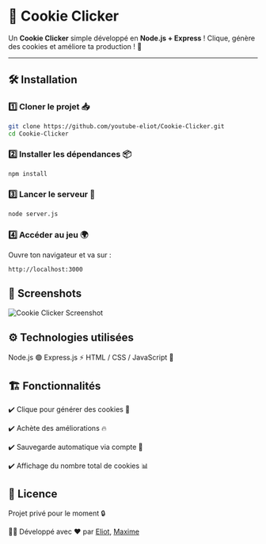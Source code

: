 # 🍪 Cookie Clicker

Un **Cookie Clicker** simple développé en **Node.js + Express** ! Clique, génère des cookies et améliore ta production ! 🚀  

---

## 🛠️ Installation  

### 1️⃣ Cloner le projet 📥  
```bash
git clone https://github.com/youtube-eliot/Cookie-Clicker.git
cd Cookie-Clicker
```
### 2️⃣ Installer les dépendances 📦
```bash
npm install
```
### 3️⃣ Lancer le serveur 🚀
```bash
node server.js
```
### 4️⃣ Accéder au jeu 🌍
Ouvre ton navigateur et va sur :
```
http://localhost:3000
```

## 📸 Screenshots
![Cookie Clicker Screenshot](https://media.discordapp.net/attachments/381357889362853889/1351616883358433441/image.png?ex=67db06d0&is=67d9b550&hm=d408b1c07da643ac4c8e0507d0bbac927c35829e8c5af7be4548d8b603f1b636&=&format=webp&quality=lossless&width=1522&height=856)

## ⚙️ Technologies utilisées
Node.js 🟢
Express.js ⚡
HTML / CSS / JavaScript 🎨

## 🏗️ Fonctionnalités
✔️ Clique pour générer des cookies 🍪

✔️ Achète des améliorations 🔥

✔️ Sauvegarde automatique via compte 📝

✔️ Affichage du nombre total de cookies 📊

## 📜 Licence
Projet privé pour le moment 🔒

👨‍💻 Développé avec ❤️ par [Eliot](https://github.com/youtube-eliot), [Maxime](https://github.com/FilouzMC)